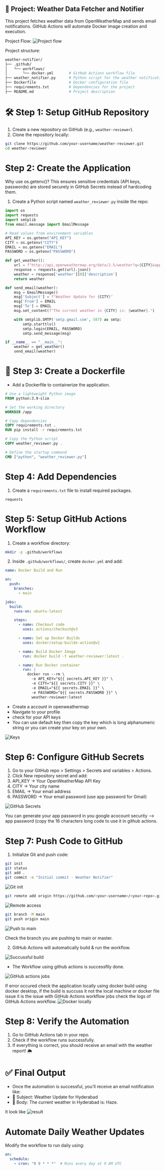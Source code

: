 ## **🚀 Project: Weather Data Fetcher and Notifier**

This project fetches weather data from OpenWeatherMap and sends email notifications. GitHub Actions will automate Docker image creation and execution.


Project Flow:
![Project flow](https://github.com/Pranith1Kumar/Github_Actions_Runner_Projects/blob/cc63fb9cc6d405c2295c7b08936d74c3bdf28ae0/proj-images/GA-Weather-app.drawio.png)


Project structure:

```graphql
weather-notifier/
├── .github/
│   └── workflows/
│       └── docker.yml       # GitHub Actions workflow file
├── weather_notifier.py      # Python script for the weather notification app
├── Dockerfile               # Docker configuration file
├── requirements.txt         # Dependencies for the project
├── README.md                # Project description
```

# **🛠 Step 1: Setup GitHub Repository**

1. Create a new repository on GitHub (e.g., `weather-reviewer`).
2. Clone the repository locally:

```bash
git clone https://github.com/your-username/weather-reviewer.git
cd weather-reviewer
```

# **Step 2: Create the Application**

Why use os.getenv()?
This ensures sensitive credentials (API keys, passwords) are stored securely in GitHub Secrets instead of hardcoding them.


1. Create a Python script named `weather_reviewer.py` inside the repo:

```python
import os
import requests
import smtplib
from email.message import EmailMessage

# Read values from environment variables
API_KEY = os.getenv("API_KEY")
CITY = os.getenv("CITY")
EMAIL = os.getenv("EMAIL")
PASSWORD = os.getenv("PASSWORD")

def get_weather():
    url = f"http://api.openweathermap.org/data/2.5/weather?q={CITY}&appid={API_KEY}"
    response = requests.get(url).json()
    weather = response['weather'][0]['description']
    return weather

def send_email(weather):
    msg = EmailMessage()
    msg['Subject'] = f"Weather Update for {CITY}"
    msg['From'] = EMAIL
    msg['To'] = EMAIL
    msg.set_content(f"The current weather in {CITY} is: {weather}.")

    with smtplib.SMTP('smtp.gmail.com', 587) as smtp:
        smtp.starttls()
        smtp.login(EMAIL, PASSWORD)
        smtp.send_message(msg)

if __name__ == "__main__":
    weather = get_weather()
    send_email(weather)
```

# **🐳 Step 3: Create a Dockerfile**

- Add a Dockerfile to containerize the application.

```dockerfile
# Use a lightweight Python image
FROM python:3.9-slim

# Set the working directory
WORKDIR /app

# Copy dependencies
COPY requirements.txt .
RUN pip install -r requirements.txt

# Copy the Python script
COPY weather_reviewer.py .

# Define the startup command
CMD ["python", "weather_reviewer.py"]
```

# **Step 4: Add Dependencies**

1. Create a `requirements.txt` file to install required packages.

```nginx
requests
```

# **Step 5: Setup GitHub Actions Workflow**

1. Create a workflow directory:

```bash
mkdir -p .github/workflows
```

2. Inside `.github/workflows/`, create `docker.yml` and add:

```yaml
name: Docker Build and Run

on:
  push:
    branches:
      - main

jobs:
  build:
    runs-on: ubuntu-latest

    steps:
      - name: Checkout code
        uses: actions/checkout@v3

      - name: Set up Docker Buildx
        uses: docker/setup-buildx-action@v2

      - name: Build Docker Image
        run: docker build -t weather-reviewer:latest .

      - name: Run Docker container
        run: |
          docker run --rm \
            -e API_KEY="${{ secrets.API_KEY }}" \
            -e CITY="${{ secrets.CITY }}" \
            -e EMAIL="${{ secrets.EMAIL }}" \
            -e PASSWORD="${{ secrets.PASSWORD }}" \
            weather-reviewer:latest
```


- Create a account in openweathermap
- Navigate to your profile
- check for your API keys
- You can use default key then copy the key which is long alphanumeric string or you can create your key on your own.

![Keys](https://github.com/Pranith1Kumar/Github_Actions_Runner_Projects/blob/12781b6c4218fd03f402cf8e9bcfda6d60a1434e/proj-images/open%20weather.png)

# **Step 6: Configure GitHub Secrets**

1. Go to your GitHub repo > Settings > Secrets and variables > Actions.
2. Click New repository secret and add:
3. API_KEY → Your OpenWeatherMap API Key
4. CITY → Your city name
5. EMAIL → Your email address
6. PASSWORD → Your email password (use app password for Gmail)

![GitHub Secrets](https://github.com/Pranith1Kumar/Github_Actions_Runner_Projects/blob/12781b6c4218fd03f402cf8e9bcfda6d60a1434e/proj-images/secreats.png)

You can generate your app password in you google acocount security --> app password (copy the 16 characters long code to use it in github actions.
# **Step 7: Push Code to GitHub**

1. Initialize Git and push code:

```bash
git init
git status
git add .
git commit -m "Initial commit - Weather Notifier"
```

![Git init](https://github.com/Pranith1Kumar/Github_Actions_Runner_Projects/blob/f5fc377782855f33c631af6e3e8509ad406e829f/proj-images/git%20init.png)

```bash
git remote add origin https://github.com/<your-username>/<your-repo>.git # Replace <your-username> and <your-repo> with your actual GitHub details.
```

![Remote access](https://github.com/Pranith1Kumar/Github_Actions_Runner_Projects/blob/f5fc377782855f33c631af6e3e8509ad406e829f/proj-images/remote.png)

```bash
git branch -M main
git push origin main
```

![Push to main](https://github.com/Pranith1Kumar/Github_Actions_Runner_Projects/blob/f5fc377782855f33c631af6e3e8509ad406e829f/proj-images/git%20push.png)

Check the branch you are pushing to main or master.

2. GitHub Actions will automatically build & run the workflow.

![Succussful build](https://github.com/Pranith1Kumar/Github_Actions_Runner_Projects/blob/12781b6c4218fd03f402cf8e9bcfda6d60a1434e/proj-images/build%202.png)

- The Workflow using github actions is successflly done.

![GitHub actions jobs](https://github.com/Pranith1Kumar/Github_Actions_Runner_Projects/blob/12781b6c4218fd03f402cf8e9bcfda6d60a1434e/proj-images/job%20success.png)


If error occured check the application locally using docker build using docker desktop, if the build is succuss it not the local machine or docker file issue it is the issue with GitHub Actions workflow jobs check the logs of GitHub Actions workflow.
![Docker locally](https://github.com/Pranith1Kumar/Github_Actions_Runner_Projects/blob/12781b6c4218fd03f402cf8e9bcfda6d60a1434e/proj-images/local%20test.png)


# **Step 8: Verify the Automation**
1. Go to GitHub Actions tab in your repo.
2. Check if the workflow runs successfully.
3. If everything is correct, you should receive an email with the weather report! 🌦

# **✅ Final Output**
- Once the automation is successful, you'll receive an email notification like:
- 📩 Subject: Weather Update for Hyderabad
- 📧 Body: The current weather in Hyderabad is: Haze.

It look like
![result](https://github.com/Pranith1Kumar/Github_Actions_Runner_Projects/blob/7c3b5a392a7e699df4f5aff2ca592f19bf6edde8/proj-images/success%20email.png)


# **Automate Daily Weather Updates**
Modify the workflow to run daily using:

```yaml
on:
  schedule:
    - cron: "0 9 * * *"  # Runs every day at 9 AM UTC
```
